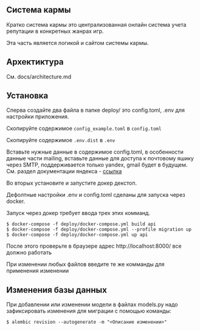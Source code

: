 Система кармы 
-------------
Кратко система кармы это централизованная 
онлайн система учета репутации в конкретных жанрах игр. 

Эта часть является логикой и сайтом системы кармы. 

Архектиктура 
----------
См. docs/architecture.md 

Установка 
---------
Сперва создайте два файла в папке deploy/ это 
config.toml, .env для настройки приложения. 

Скопируйте содержимое `config_example.toml` в `config.toml` 

Скопируйте содержимое `.env.dist` в `.env`

Вставьте нужные данные в содержимое config.toml, в особенности 
данные части mailing, вставьте данные для доступа к почтовому яшику 
через SMTP, поддерживается только yandex, gmail будет в будущем. 
См. раздел документации яндекса - [ссылка](https://yandex.ru/support/mail/mail-clients/others.html)

Во вторых установите и запустите докер декстоп. 

Дефолтные настройки .env и config.toml сделаны для запуска через docker. 

Запуск через докер требует ввода трех этих комманд. 
```shell
$ docker-compose -f deploy/docker-compose.yml build api 
$ docker-compsoe -f deploy/docker-compose.yml --profile migration up 
$ docker-compose -f deploy/docker-compose.yml up api 
```
После этого проверьте в браузере адрес http://localhost:8000/ все должно работать 

При изменении любых файлов введите те же комманды для применения изменении

Изменения базы данных
-----
При добавлении или изменении модели в файлах models.py надо зафиксировать 
изменения для миграции с помощью команды: 
```shell
$ alembic revision --autogenerate -m "<Описание изменении>"
```
